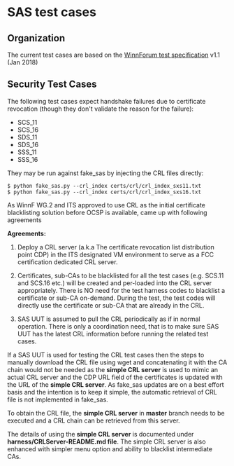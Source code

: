 # SAS test cases

## Organization

The current test cases are based on the [WinnForum test specification](https://workspace.winnforum.org/higherlogic/ws/public/download/5637/WINNF-TS-0061-V1.1.0%20-%20WG4%20SAS%20Test%20and%20Certification%20Spec.pdf) v1.1 (Jan 2018)

## Security Test Cases

The following test cases expect handshake failures due to certificate revocation
(though they don't validate the reason for the failure):

- SCS_11
- SCS_16
- SDS_11
- SDS_16
- SSS_11
- SSS_16

They may be run against fake_sas by injecting the CRL files directly:

    $ python fake_sas.py --crl_index certs/crl/crl_index_sxs11.txt
    $ python fake_sas.py --crl_index certs/crl/crl_index_sxs16.txt

As WinnF WG.2 and ITS approved to use CRL as the initial certificate blacklisting solution before OCSP is available, 
came up with following agreements

<b>Agreements:</b>
1. Deploy a CRL server (a.k.a The certificate revocation list distribution point CDP) in the ITS designated VM environment 
to serve as a FCC certification dedicated CRL server.

2. Certificates, sub-CAs to be blacklisted for all the test cases (e.g. SCS.11 and SCS.16 etc.) will be created and 
per-loaded into the CRL server appropriately. There is NO need for the test harness codes to blacklist a certificate 
or sub-CA on-demand. During the test, the test codes will directly use the certificate or sub-CA that are already 
in the CRL.

3. SAS UUT is assumed to pull the CRL periodically as if in normal operation. There is only a coordination need, 
that is to make sure SAS UUT has the latest CRL information before running the related test cases.

If a SAS UUT is used for testing the CRL test cases then the steps to manually download the CRL file using wget and 
concatenating it with the CA chain would not be needed as the <b>simple CRL server</b> is used to mimic an actual 
CRL server and the CDP URL field of the certificates is updated with the URL of the <b>simple CRL server</b>. 
As fake_sas updates are on a best effort basis and the intention is to keep it simple, the automatic retrieval of 
CRL file is not implemented in fake_sas.

To obtain the CRL file, the <b>simple CRL server</b> in <b>master</b> branch needs to be 
executed and a CRL chain can be retrieved from this server.

The details of using the <b>simple CRL server</b> is documented under <b>harness/CRLServer-README.md file</b>. 
The simple CRL server is also enhanced with simpler menu option and ability to blacklist intermediate CAs.
